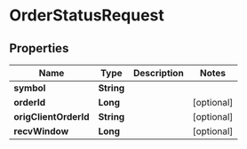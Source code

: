 

# OrderStatusRequest


## Properties

| Name | Type | Description | Notes |
|------------ | ------------- | ------------- | -------------|
|**symbol** | **String** |  |  |
|**orderId** | **Long** |  |  [optional] |
|**origClientOrderId** | **String** |  |  [optional] |
|**recvWindow** | **Long** |  |  [optional] |



